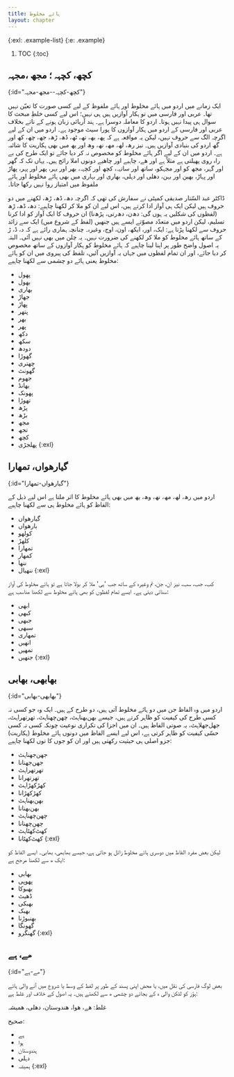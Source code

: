 ```yaml
---
title: ہائے مخلوط
layout: chapter
---
```


{:exl: .example-list}
{:e: .example}

1. TOC
{:toc}

## کچھ، کچہہ ؛ مجھ ،مجہہ
{:id="کچھ-کچہہ--مجھ-مجہہ"}

ایک زمانے میں اردو میں ہائے مخلوط اور ہائے ملفوظ کے لیے کسی صورت کا تعیّن نہیں تھا۔ عربی اور فارسی میں تو ہکار آوازیں ہیں ہی نہیں؛ اس لیے کسی خلطِ مبحث کا سوال ہی پیدا نہیں ہوتا۔ اردو کا معاملہ دوسرا ہے۔ ہند آریائی زبان ہونے کے ناتے بخلاف عربی اور فارسی کے اردو میں ہکار آوازوں کا پورا سیٹ موجود ہے۔ اردو میں ان کے لیے اگرچہ الگ سے حروف نہیں، لیکن یہ مواقعہ ہے کہ پھ، بھ، تھ، ٹھ، ڈھ، ڑھ، جھ، چھ، کھ اور گھ اردو کی بنیادی آوازیں ہیں۔ نیز رھ، لھ، مھ، نھ، وھ اور یھ میں بھی ہکاریت کا شائبہ ہے۔ اردو میں ان کے لیے اگر ہائے مخلوط کو مخصوص نہ کر دیا جائے تو ایک طرح کی بے راہ روی پھیلتی ہے مثلاً ہے اور ھے، چاہیے اور چاھیے دونوں املا رائج ہیں۔ یہاں تک کہ گھر اور گہر، مجھ کو اور مجہکو، ساتھ اور ساتہہ، کچھ اور کچہہ، بھر اور بہر، پھر اور پہر، پھاڑ اور پہاڑ، بھین اور بہن، دھلی اور دہلی، بھاری اور بہاری میں بھی ہائے مخلوط اور ہائے ملفوظ میں امتیاز روا نہیں رکھا جاتا۔

ڈاکٹر عبد السّتار صدیقی کمیٹی نے سفارش کی تھی کہ اگرچہ دھ، ڈھ، ڑھ، لکھنے میں دو حروف ہیں لیکن ایک ہی آواز ادا کرتے ہیں، اس لیے ان کو ملا کر لکھنا چاہیے: دھ، ڈھ، ڑھ (لفظوں کی شکلیں یہ ہوں گی: دھ‌ن، دھ‌رتی، پڑھ‌نا) ان حروف کا ایک آواز کو ادا کرنا تسلیم، لیکن اردو میں متعدّد مصوّتے ایسے ہیں جنھیں (لفظ کے شروع میں) ایک سے زائد حروف سے لکھنا پڑتا ہے: ایک، اور، ایکھ، اون، اوج، وغیرہ۔ چنانچہ ہماری رائے ہے کہ د، ڈ، ڑ کے ساتھ ہائے مخلوط کو ملا کر لکھنے کی ضرورت نہیں۔ یہ چلن میں بھی نہیں آئی۔ البتہ یہ اصول واضح طور پر اپنا لینا چاہیے کہ ہائے مخلوط کو ہکار آوازوں کے ساتھ مخصوص کر دیا جائے، اور ان تمام لفظوں میں جہاں یہ آوازیں آئیں، تلفظ کی پیروی میں ان کو ہائے مخلوط یعنی ہائے دو چشمی سے لکھنا چاہیے:

* پھول
* بھول
* بھاری
* جھاڑ
* پھاڑ
* پتھر
* بھر
* پھر
* دکھ
* سکھ
* دودھ
* گھوڑا
* چھتری
* گھونٹ
* جھوم
* بھانڈ
* پھونک
* تھوڑا
* پڑھ
* بڑھ
* مجھ
* تجھ
* کچھ
* پھلجڑی
{:exl}

## گیارھواں، تمھارا
{:id="گیارھواں-تمھارا"}

اردو میں رھ، لھ، مھ، نھ، وھ، یھ میں بھی ہائے مخلوط کا اثر ملتا ہے اس لیے ذیل کے الفاظ کو ہائے مخلوط ہی سے لکھنا چاہیے:

* گیارھواں
* بارھواں
* کولھو
* کلھڑ
* تمھارا
* کمھار
* ننھا
* ننھیال
{:exl}

کب، جب، سب، نیز ان، جن، تم وغیرہ کے ساتھ جب 'ہی' ملا کر بولا جاتا ہے تو ہائے مخلوط کی آواز سنائی دیتی ہے۔ ایسے تمام لفظوں کو بھی ہائے مخلوط سے لکھنا مناسب ہے:

* ابھی
* کبھی
* جبھی
* سبھی
* تمھاری
* انھیں
* تمھیں
* جنھیں
{:exl}

## بھابھی، بھابی
{:id="بھابھی-بھابی"}

اردو میں وہ الفاظ جن میں دو ہائے مخلوط آتی ہیں، دو طرح کے ہیں۔ ایک وہ جو کسی نہ کسی طرح کی کیفیت کو ظاہر کرتے ہیں، جیسے بھن‌بھناہٹ، چھن‌چھناہٹ، تھر‌تھراہٹ، جھل‌جھلاہٹ، یہ صوتی الفاظ ہیں۔ ان میں اجزا کی تکراری نوعیت چونکہ کسی نہ کسی حسّی کیفیت کو ظاہر کرتی ہے، اس لیے ایسے الفاظ میں دونوں ہائے مخلوط (ہکاریت) جزو اصلی ہی حیثیت رکھتی ہیں اور ان کو جوں کا توں لکھنا چاہیے:

* جھن‌جھناہٹ
* جھن‌جھنانا
* تھرتھراہٹ
* تھرتھرانا
* کھڑکھڑاہٹ
* کھڑکھڑانا
* بھن‌بھناہٹ
* بھن‌بھنانا
* چھن‌چھناہٹ
* چھن‌چھنانا
* کھٹ‌کھٹاہٹ
* کھٹ‌کھٹانا
{:exl}

لیکن بعض مفرد الفاظ میں دوسری ہائے مخلوط زائل ہو جاتی ہے، جیسے بھابھی، بھابی۔ ایسے الفاظ کو ایک ھ سے لکھنا مرجح ہے:

* بھابی
* پھوپی
* بھبوکا
* ڈھیٹ
* بھبکی
* بھبک
* بھنبوڑنا
* گھونگا
* گھنگرو
{:exl}

## ھے، ہے
{:id="ھے-ہے"}

بعض لوگ فارسی کی نقل میں، یا محض اپنی پسند کے طور پر لفظ کے وسط یا شروع میں آنے والی ہائے ہوّز کو لٹکن والی ہ کے بجائے دو چشمی ھ سے لکھتے ہیں۔ یہ اصول کے خلاف اور غلط ہے:

غلط:
ھے، ھوا، ھندوستان، دھلی، ھمیشہ

صحیح:

* ہے
* ہوا
* ہندوستان
* دہلی
* ہمیشہ
{:exl}
